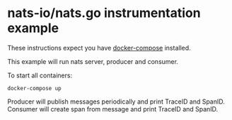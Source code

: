 # nats-io/nats.go instrumentation example

These instructions expect you have
[docker-compose](https://docs.docker.com/compose/) installed.

This example will run nats server, producer and consumer.

To start all containers:
```
docker-compose up
```

Producer will publish messages periodically and print TraceID and SpanID.
Consumer will create span from message and print TraceID and SpanID.